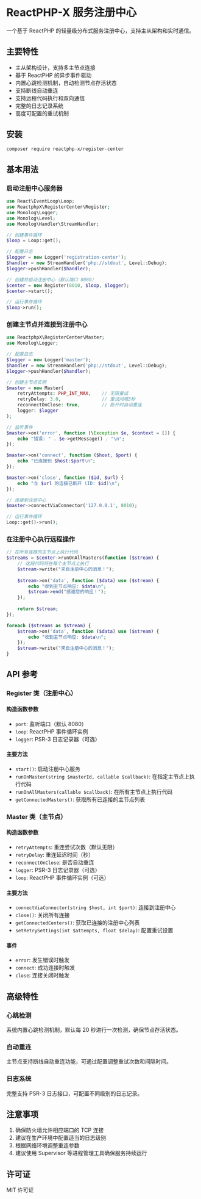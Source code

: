 # ReactPHP-X 服务注册中心

一个基于 ReactPHP 的轻量级分布式服务注册中心，支持主从架构和实时通信。

## 主要特性

- 主从架构设计，支持多主节点连接
- 基于 ReactPHP 的异步事件驱动
- 内置心跳检测机制，自动检测节点存活状态
- 支持断线自动重连
- 支持远程代码执行和双向通信
- 完整的日志记录系统
- 高度可配置的重试机制

## 安装

```bash
composer require reactphp-x/register-center
```

## 基本用法

### 启动注册中心服务器

```php
use React\EventLoop\Loop;
use ReactphpX\RegisterCenter\Register;
use Monolog\Logger;
use Monolog\Level;
use Monolog\Handler\StreamHandler;

// 创建事件循环
$loop = Loop::get();

// 配置日志
$logger = new Logger('registration-center');
$handler = new StreamHandler('php://stdout', Level::Debug);
$logger->pushHandler($handler);

// 创建并启动注册中心（默认端口 8080）
$center = new Register(8010, $loop, $logger);
$center->start();

// 运行事件循环
$loop->run();
```

### 创建主节点并连接到注册中心

```php
use ReactphpX\RegisterCenter\Master;
use Monolog\Logger;

// 配置日志
$logger = new Logger('master');
$handler = new StreamHandler('php://stdout', Level::Debug);
$logger->pushHandler($handler);

// 创建主节点实例
$master = new Master(
    retryAttempts: PHP_INT_MAX,    // 无限重试
    retryDelay: 3.0,               // 重试间隔3秒
    reconnectOnClose: true,        // 断开时自动重连
    logger: $logger
);

// 监听事件
$master->on('error', function (\Exception $e, $context = []) {
    echo "错误: " . $e->getMessage() . "\n";
});

$master->on('connect', function ($host, $port) {
    echo "已连接到 $host:$port\n";
});

$master->on('close', function ($id, $url) {
    echo "与 $url 的连接已断开 (ID: $id)\n";
});

// 连接到注册中心
$master->connectViaConnector('127.0.0.1', 8010);

// 运行事件循环
Loop::get()->run();
```

### 在注册中心执行远程操作

```php
// 在所有连接的主节点上执行代码
$streams = $center->runOnAllMasters(function ($stream) {
    // 这段代码将在每个主节点上执行
    $stream->write("来自注册中心的消息！");
    
    $stream->on('data', function ($data) use ($stream) {
        echo "收到主节点响应: $data\n";
        $stream->end("感谢您的响应！");
    });
    
    return $stream;
});

foreach ($streams as $stream) {
    $stream->on('data', function ($data) use ($stream) {
        echo "收到主节点响应: $data\n";
    });
    $stream->write("来自注册中心的消息！");
}
```

## API 参考

### Register 类（注册中心）

#### 构造函数参数
- `port`: 监听端口（默认 8080）
- `loop`: ReactPHP 事件循环实例
- `logger`: PSR-3 日志记录器（可选）

#### 主要方法
- `start()`: 启动注册中心服务
- `runOnMaster(string $masterId, callable $callback)`: 在指定主节点上执行代码
- `runOnAllMasters(callable $callback)`: 在所有主节点上执行代码
- `getConnectedMasters()`: 获取所有已连接的主节点列表

### Master 类（主节点）

#### 构造函数参数
- `retryAttempts`: 重连尝试次数（默认无限）
- `retryDelay`: 重连延迟时间（秒）
- `reconnectOnClose`: 是否自动重连
- `logger`: PSR-3 日志记录器（可选）
- `loop`: ReactPHP 事件循环实例（可选）

#### 主要方法
- `connectViaConnector(string $host, int $port)`: 连接到注册中心
- `close()`: 关闭所有连接
- `getConnectedCenters()`: 获取已连接的注册中心列表
- `setRetrySettings(int $attempts, float $delay)`: 配置重试设置

#### 事件
- `error`: 发生错误时触发
- `connect`: 成功连接时触发
- `close`: 连接关闭时触发

## 高级特性

### 心跳检测
系统内置心跳检测机制，默认每 20 秒进行一次检测，确保节点存活状态。

### 自动重连
主节点支持断线自动重连功能，可通过配置调整重试次数和间隔时间。

### 日志系统
完整支持 PSR-3 日志接口，可配置不同级别的日志记录。

## 注意事项

1. 确保防火墙允许相应端口的 TCP 连接
2. 建议在生产环境中配置适当的日志级别
3. 根据网络环境调整重连参数
4. 建议使用 Supervisor 等进程管理工具确保服务持续运行

## 许可证

MIT 许可证 